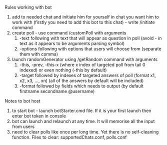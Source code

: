 Rules working with bot
1) add to needed chat and initiate him for yourself in chat you want him to work with (firstly you need to add this bot to this chat) - write /initiate command
2) create poll - use command /customPoll with arguments
   1) -text following with text that will appear as question in poll (avoid - in text as it appears to be arguments parsing symbol)
   2) -options following with options that users will choose from (separate them with comma)
3) launch randomGenerator using /getRandom command with arguments
   1) -this, -prev, -this-x (where x index of targeted poll from tail 0 indexed) or even nothing (-this by default)
   2) -target followed by indexes of targeted answers of poll (format x1, x2, x3, ..., xn) (all of the answers by default will be included)
   3) -format followed by fields which needs to output (by default firstname secondname @username)

Notes to bot host
1) to start bot - launch botStarter.cmd file. If it is your first launch then enter bot token in console
2) bot can launch and relaunch at any time. It will memorise all the input from users 
3) need to clear polls like once per long time. Yet there is no self-cleaning function. Files to clear: supportedChats.conf, polls.conf